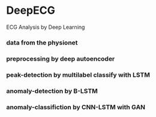 # DeepECG
ECG Analysis by Deep Learning

### data from the physionet
### preprocessing by  deep autoencoder
### peak-detection by multilabel classify with LSTM
### anomaly-detection by B-LSTM
### anomaly-classifiction by CNN-LSTM with GAN